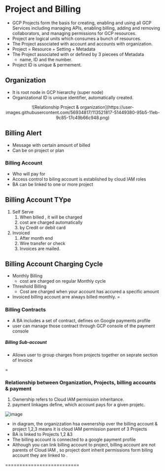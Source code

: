 # Project and Billing 
- GCP Projects form the basis for creating, enabling and using all GCP Services including managing APIs, enabling billing, adding and removing collaborators, and managing permissions for GCP resources.
- Project are logical units which consumes a bunch of resources.
- The Project associated with account and accounts with organization.
- Project = Resource + Setting + Metadata
- The Project associated with or defined by 3 piecees of Metadata
  - name, ID and the number.
- Project ID is unique & permement.

## Organization 
- It is root node in GCP hierarchy (super node)
- Organizational ID is unique identifier, automatically created.

<center>
    ![Relationship Project & organization](https://user-images.githubusercontent.com/56934817/113521817-51449380-95b5-11eb-9c85-17c49b66c948.png)
</center>

## Billing Alert
- Message with certain amount of billed
- Can be on project or plan

### Billing Account
- Who will pay for 
- Access control to biling account is established by cloud IAM roles
- BA can be linked to one or more project 
## Billing Account TYpe
1. Self Serve 
   1. When billed , it will be charged
   2. cost are charged automatically
   3. by Credit or debit card
2. Invoiced 
   1. After month end 
   2. Wire transfer or check 
   3. Invoices are mailed.


## Billing Account Charging Cycle 
- Monthly Billing 
  - cost are charged on regular Monthly cycle
- Threshold Billing 
  - Cost are charged when your account has accured a specific amount 
- Invoiced billing account arre always billed monthly. 
=
### Billing Contracts
- A BA includes a set of contract, defines on Google payments profile
- user can manage those contract through GCP console of the payment console 

##### Billing Sub-account 
- Allows user to group charges from projects together on seprate section of Invoice

= 
### Relationship between Organization, Projects, billing accounts & payment

1. Ownership refers to Cloud IAM permission inheritance.
2. payment linkages define, which account pays for a given projetc.

![image](https://user-images.githubusercontent.com/56934817/113522129-a08bc380-95b7-11eb-9e3a-13a754cb32e7.png)

- in diagram, the organizzation hsa owenership over the billing account & project 1,2,3 means it is cloud IAM permission parent of 3 Projects
- BA is linked to Projects 1,2 &3 
- The billing account is connected to a google payment profile 
- Although you can link billing account to project, billing account are not parents of Cloud IAM , so project dont inherit permissions form biling account they are linked to .














==========================

